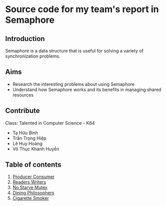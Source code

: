 # Source code for my team's report in Semaphore

## Introduction
Semaphore is a data structure that is useful for solving a variety of synchronization problems.

## Aims
+ Research the interesting problems about using Semaphore
+ Understand how Semaphore works and its benefits in managing shared resources

## Contribute
Class: Talented in Computer Science - K64
+ Tạ Hữu Bình
+ Trần Trọng Hiệp
+ Lê Huy Hoàng
+ Võ Thục Khánh Huyền

## Table of contents
1. [Producer Consumer](https://github.com/vothuckhanhhuyen/OSProject/tree/master/P02_Semaphore/01ProducerConsumer)
2. [Readers Writers](https://github.com/vothuckhanhhuyen/OSProject/tree/master/P02_Semaphore/02ReadersWriters)
3. [No Starve Mutex](https://github.com/vothuckhanhhuyen/OSProject/tree/master/P02_Semaphore/03NoStarveMutex)
4. [Dining Philosophers](https://github.com/vothuckhanhhuyen/OSProject/tree/master/P02_Semaphore/04DiningPhilosophers)
5. [Cigarette Smoker](https://github.com/vothuckhanhhuyen/OSProject/tree/master/P02_Semaphore/05CigaretteSmoker)
